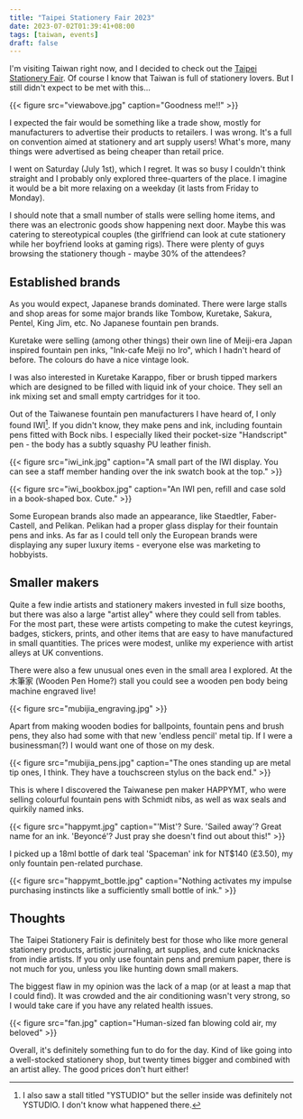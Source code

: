 ```yaml
---
title: "Taipei Stationery Fair 2023"
date: 2023-07-02T01:39:41+08:00
tags: [taiwan, events]
draft: false
---
```


I'm visiting Taiwan right now, and I decided to check out the [Taipei Stationery Fair](https://music-fair.top-link.com.tw/home). Of course I know that Taiwan is full of stationery lovers. But I still didn't expect to be met with this...

{{< figure src="viewabove.jpg" caption="Goodness me!!" >}}

I expected the fair would be something like a trade show, mostly for manufacturers to advertise their products to retailers. I was wrong. It's a full on convention aimed at stationery and art supply users! What's more, many things were advertised as being cheaper than retail price.

I went on Saturday (July 1st), which I regret. It was so busy I couldn't think straight and I probably only explored three-quarters of the place. I imagine it would be a bit more relaxing on a weekday (it lasts from Friday to Monday).

I should note that a small number of stalls were selling home items, and there was an electronic goods show happening next door. Maybe this was catering to stereotypical couples (the girlfriend can look at cute stationery while her boyfriend looks at gaming rigs). There were plenty of guys browsing the stationery though - maybe 30% of the attendees?

## Established brands

As you would expect, Japanese brands dominated. There were large stalls and shop areas for some major brands like Tombow, Kuretake, Sakura, Pentel, King Jim, etc. No Japanese fountain pen brands.

Kuretake were selling (among other things) their own line of Meiji-era Japan inspired fountain pen inks, "Ink-cafe Meiji no Iro", which I hadn't heard of before. The colours do have a nice vintage look.

I was also interested in Kuretake Karappo, fiber or brush tipped markers which are designed to be filled with liquid ink of your choice. They sell an ink mixing set and small empty cartridges for it too.

Out of the Taiwanese fountain pen manufacturers I have heard of, I only found IWI[^1]. If you didn't know, they make pens and ink, including fountain pens fitted with Bock nibs. I especially liked their pocket-size "Handscript" pen - the body has a subtly squashy PU leather finish.

[^1]: I also saw a stall titled "YSTUDIO" but the seller inside was definitely not YSTUDIO. I don't know what happened there.

{{< figure src="iwi_ink.jpg" caption="A small part of the IWI display. You can see a staff member handing over the ink swatch book at the top." >}}

{{< figure src="iwi_bookbox.jpg" caption="An IWI pen, refill and case sold in a book-shaped box. Cute." >}}

Some European brands also made an appearance, like Staedtler, Faber-Castell, and Pelikan. Pelikan had a proper glass display for their fountain pens and inks. As far as I could tell only the European brands were displaying any super luxury items - everyone else was marketing to hobbyists.

## Smaller makers

Quite a few indie artists and stationery makers invested in full size booths, but there was also a large "artist alley" where they could sell from tables. For the most part, these were artists competing to make the cutest keyrings, badges, stickers, prints, and other items that are easy to have manufactured in small quantities. The prices were modest, unlike my experience with artist alleys at UK conventions.

There were also a few unusual ones even in the small area I explored. At the 木筆家 (Wooden Pen Home?) stall you could see a wooden pen body being machine engraved live!

{{< figure src="mubijia_engraving.jpg" >}}

Apart from making wooden bodies for ballpoints, fountain pens and brush pens, they also had some with that new 'endless pencil' metal tip. If I were a businessman(?) I would want one of those on my desk.

{{< figure src="mubijia_pens.jpg" caption="The ones standing up are metal tip ones, I think. They have a touchscreen stylus on the back end." >}}

This is where I discovered the Taiwanese pen maker HAPPYMT, who were selling colourful fountain pens with Schmidt nibs, as well as wax seals and quirkily named inks.

{{< figure src="happymt.jpg" caption="'Mist'? Sure. 'Sailed away'? Great name for an ink. 'Beyoncé'? Just pray she doesn't find out about this!" >}}

I picked up a 18ml bottle of dark teal 'Spaceman' ink for NT$140 (£3.50), my only fountain pen-related purchase.

{{< figure src="happymt_bottle.jpg" caption="Nothing activates my impulse purchasing instincts like a sufficiently small bottle of ink." >}}

## Thoughts

The Taipei Stationery Fair is definitely best for those who like more general stationery products, artistic journaling, art supplies, and cute knicknacks from indie artists. If you only use fountain pens and premium paper, there is not much for you, unless you like hunting down small makers.

The biggest flaw in my opinion was the lack of a map (or at least a map that I could find). It was crowded and the air conditioning wasn't very strong, so I would take care if you have any related health issues.

{{< figure src="fan.jpg" caption="Human-sized fan blowing cold air, my beloved" >}}

Overall, it's definitely something fun to do for the day. Kind of like going into a well-stocked stationery shop, but twenty times bigger and combined with an artist alley. The good prices don't hurt either!
